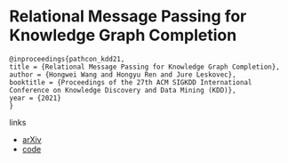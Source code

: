 # Relational Message Passing for Knowledge Graph Completion

```
@inproceedings{pathcon_kdd21,
title = {Relational Message Passing for Knowledge Graph Completion},
author = {Hongwei Wang and Hongyu Ren and Jure Leskovec},
booktitle = {Proceedings of the 27th ACM SIGKDD International Conference on Knowledge Discovery and Data Mining (KDD)},
year = {2021}
}
```

links
- [arXiv](https://arxiv.org/abs/2002.06757)
- [code](https://github.com/hwwang55/PathCon)
